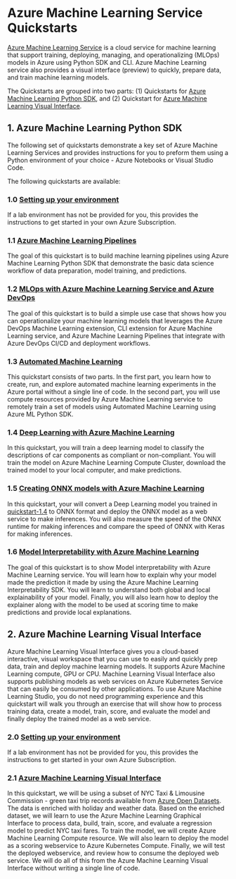 # Azure Machine Learning Service Quickstarts

[Azure Machine Learning Service](https://docs.microsoft.com/en-us/azure/machine-learning/service/overview-what-is-azure-ml) is a cloud service for machine learning that support training, deploying, managing, and operationalizing (MLOps) models in Azure using Python SDK and CLI. Azure Machine Learning service also provides a visual interface (preview) to quickly, prepare data, and train machine learning models.

The Quickstarts are grouped into two parts: (1) Quickstarts for [Azure Machine Learning Python SDK](https://docs.microsoft.com/en-us/python/api/overview/azure/ml/intro?view=azure-ml-py), and (2) Quickstart for [Azure Machine Learning Visual Interface](https://docs.microsoft.com/en-us/azure/machine-learning/service/ui-quickstart-run-experiment).

## 1. Azure Machine Learning Python SDK

The following set of quickstarts demonstrate a key set of Azure Machine Learning Services and provides instructions for you to preform them using a Python environment of your choice - Azure Notebooks or Visual Studio Code.

The following quickstarts are available:

### 1.0 [Setting up your environment](./aml-python-sdk/quickstart-1.0/README.md)

If a lab environment has not be provided for you, this provides the instructions to get started in your own Azure Subscription.

### 1.1 [Azure Machine Learning Pipelines](./aml-python-sdk/quickstart-1.1/README.md)

The goal of this quickstart is to build machine learning pipelines using Azure Machine Learning Python SDK that demonstrate the basic data science workflow of data preparation, model training, and predictions.

### 1.2 [MLOps with Azure Machine Learning Service and Azure DevOps](./aml-python-sdk/quickstart-1.2/README.md)

The goal of this quickstart is to build a simple use case that shows how you can operationalize your machine learning models that leverages the Azure DevOps Machine Learning extension, CLI extension for Azure Machine Learning service, and Azure Machine Learning Pipelines that integrate with Azure DevOps CI/CD and deployment workflows.

### 1.3 [Automated Machine Learning](./aml-python-sdk/quickstart-1.3/README.md)

This quickstart consists of two parts. In the first part, you learn how to create, run, and explore automated machine learning experiments in the Azure portal without a single line of code. In the second part, you will use compute resources provided by Azure Machine Learning service to remotely train a set of models using Automated Machine Learning using Azure ML Python SDK.

### 1.4 [Deep Learning with Azure Machine Learning](./aml-python-sdk/quickstart-1.4/README.md)

In this quickstart, you will train a deep learning model to classify the descriptions of car components as compliant or non-compliant. You will train the model on Azure Machine Learning Compute Cluster, download the trained model to your local computer, and make predictions.

### 1.5 [Creating ONNX models with Azure Machine Learning](./aml-python-sdk/quickstart-1.5/README.md)

In this quickstart, your will convert a Deep Learning model you trained in [quickstart-1.4](./aml-python-sdk/quickstart-1.4/README.md) to ONNX format and deploy the ONNX model as a web service to make inferences. You will also measure the speed of the ONNX runtime for making inferences and compare the speed of ONNX with Keras for making inferences.

### 1.6 [Model Interpretability with Azure Machine Learning](./aml-python-sdk/quickstart-1.6/README.md)

The goal of this quickstart is to show Model interpretability with Azure Machine Learning service. You will learn how to explain why your model made the prediction it made by using the Azure Machine Learning Interpretability SDK. You will learn to understand both global and local explainability of your model. Finally, you will also learn how to deploy the explainer along with the model to be used at scoring time to make predictions and provide local explanations.

## 2. Azure Machine Learning Visual Interface

Azure Machine Learning Visual Interface gives you a cloud-based interactive, visual workspace that you can use to easily and quickly prep data, train and deploy machine learning models. It supports Azure Machine Learning compute, GPU or CPU. Machine Learning Visual Interface also supports publishing models as web services on Azure Kubernetes Service that can easily be consumed by other applications. To use Azure Machine Learning Studio, you do not need programming experience and this quickstart will walk you through an exercise that will show how to process training data, create a model, train, score, and evaluate the model and finally deploy the trained model as a web service.

### 2.0 [Setting up your environment](./aml-visual-interface/quickstart-2.0/README.md)

If a lab environment has not be provided for you, this provides the instructions to get started in your own Azure Subscription.

### 2.1 [Azure Machine Learning Visual Interface](./aml-visual-interface/quickstart-2.1/README.md)

In this quickstart, we will be using a subset of NYC Taxi & Limousine Commission - green taxi trip records available from [Azure Open Datasets](https://azure.microsoft.com/en-us/services/open-datasets/). The data is enriched with holiday and weather data. Based on the enriched dataset, we will learn to use the Azure Machine Learning Graphical Interface to process data, build, train, score, and evaluate a regression model to predict NYC taxi fares. To train the model, we will create Azure Machine Learning Compute resource. We will also learn to deploy the model as a scoring webservice to Azure Kubernetes Compute. Finally, we will test the deployed webservice, and review how to consume the deployed web service. We will do all of this from the Azure Machine Learning Visual Interface without writing a single line of code.
